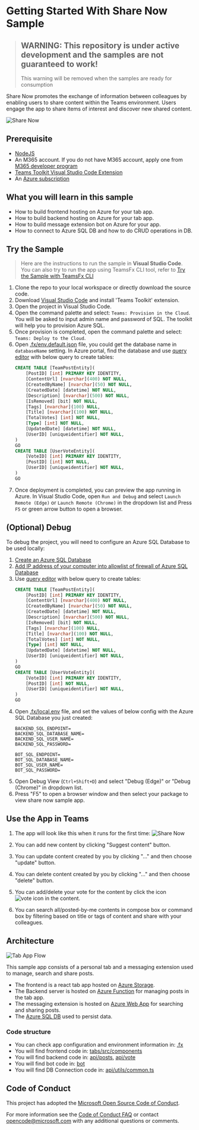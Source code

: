 # Getting Started With Share Now Sample

> ## WARNING: This repository is under active development and the samples are not guaranteed to work!
> This warning will be removed when the samples are ready for consumption

Share Now promotes the exchange of information between colleagues by enabling users to share content within the Teams environment. Users engage the app to share items of interest and discover new shared content.

![Share Now](images/shareNow.gif)

## Prerequisite
- [NodeJS](https://nodejs.org/en/)
- An M365 account. If you do not have M365 account, apply one from [M365 developer program](https://developer.microsoft.com/en-us/microsoft-365/dev-program)
- [Teams Toolkit Visual Studio Code Extension](https://aka.ms/teams-toolkit)
- An [Azure subscription](https://azure.microsoft.com/en-us/free/)

## What you will learn in this sample
- How to build frontend hosting on Azure for your tab app.
- How to build backend hosting on Azure for your tab app.
- How to build message extension bot on Azure for your app.
- How to connect to Azure SQL DB and how to do CRUD operations in DB.

## Try the Sample
>Here are the instructions to run the sample in **Visual Studio Code**. You can also try to run the app using TeamsFx CLI tool, refer to [Try the Sample with TeamsFx CLI](cli.md)
1. Clone the repo to your local workspace or directly download the source code.
1. Download [Visual Studio Code](https://code.visualstudio.com) and install 'Teams Toolkit' extension.
1. Open the project in Visual Studio Code.
1. Open the command palette and select: `Teams: Provision in the Cloud`. You will be asked to input admin name and password of SQL. The toolkit will help you to provision Azure SQL.
1. Once provision is completed, open the command palette and select: `Teams: Deploy to the Cloud`.
1. Open [.fx/env.default.json](.fx/env.default.json) file, you could get the database name in `databaseName` setting. In Azure portal, find the database and use [query editor](https://docs.microsoft.com/en-us/azure/azure-sql/database/connect-query-portal) with below query to create tables:
    ```sql
    CREATE TABLE [TeamPostEntity](
	    [PostID] [int] PRIMARY KEY IDENTITY,
	    [ContentUrl] [nvarchar](400) NOT NULL,
	    [CreatedByName] [nvarchar](50) NOT NULL,
	    [CreatedDate] [datetime] NOT NULL,
	    [Description] [nvarchar](500) NOT NULL,
	    [IsRemoved] [bit] NOT NULL,
	    [Tags] [nvarchar](100) NULL,
	    [Title] [nvarchar](100) NOT NULL,
	    [TotalVotes] [int] NOT NULL,
	    [Type] [int] NOT NULL,
	    [UpdatedDate] [datetime] NOT NULL,
	    [UserID] [uniqueidentifier] NOT NULL,
    )
    GO
    CREATE TABLE [UserVoteEntity](
	    [VoteID] [int] PRIMARY KEY IDENTITY,
	    [PostID] [int] NOT NULL,
	    [UserID] [uniqueidentifier] NOT NULL,
    )
    GO
    ```
1. Once deployment is completed, you can preview the app running in Azure. In Visual Studio Code, open `Run and Debug` and select `Launch Remote (Edge)` or `Launch Remote (Chrome)` in the dropdown list and Press `F5` or green arrow button to open a browser.

## (Optional) Debug
To debug the project, you will need to configure an Azure SQL Database to be used locally:
1. [Create an Azure SQL Database](https://docs.microsoft.com/en-us/azure/azure-sql/database/single-database-create-quickstart?tabs=azure-portal)
1. [Add IP address of your computer into allowlist of firewall of Azure SQL Database](https://docs.microsoft.com/en-us/azure/azure-sql/database/firewall-configure#from-the-database-overview-page)
1. Use [query editor](https://docs.microsoft.com/en-us/azure/azure-sql/database/connect-query-portal) with below query to create tables:
    ```sql
    CREATE TABLE [TeamPostEntity](
	    [PostID] [int] PRIMARY KEY IDENTITY,
	    [ContentUrl] [nvarchar](400) NOT NULL,
	    [CreatedByName] [nvarchar](50) NOT NULL,
	    [CreatedDate] [datetime] NOT NULL,
	    [Description] [nvarchar](500) NOT NULL,
	    [IsRemoved] [bit] NOT NULL,
	    [Tags] [nvarchar](100) NULL,
	    [Title] [nvarchar](100) NOT NULL,
	    [TotalVotes] [int] NOT NULL,
	    [Type] [int] NOT NULL,
	    [UpdatedDate] [datetime] NOT NULL,
	    [UserID] [uniqueidentifier] NOT NULL,
    )
    GO
    CREATE TABLE [UserVoteEntity](
	    [VoteID] [int] PRIMARY KEY IDENTITY,
	    [PostID] [int] NOT NULL,
	    [UserID] [uniqueidentifier] NOT NULL,
    )
    GO
    ```
1. Open [.fx/local.env](.fx/local.env) file, and set the values of below config with the Azure SQL Database you just created:
    ```
    BACKEND_SQL_ENDPOINT=
    BACKEND_SQL_DATABASE_NAME=
    BACKEND_SQL_USER_NAME=
    BACKEND_SQL_PASSWORD=

    BOT_SQL_ENDPOINT=
    BOT_SQL_DATABASE_NAME=
    BOT_SQL_USER_NAME=
    BOT_SQL_PASSWORD=
    ```
1. Open Debug View (`Ctrl+Shift+D`) and select "Debug (Edge)" or "Debug (Chrome)" in dropdown list.
1. Press "F5" to open a browser window and then select your package to view share now sample app. 

## Use the App in Teams

1. The app will look like this when it runs for the first time:
![Share Now](images/StartPage.png)

1. You can add new content by clicking "Suggest content" button.
1. You can update content created by you by clicking "..." and then choose "update" button.
1. You can delete content created by you by clicking "..." and then choose "delete" button.
1. You can add/delete your vote for the content by click the icon ![vote icon](images/voteIconME.png) in the content.
1. You can search all/posted-by-me contents in compose box or command box by filtering based on title or tags of content and share with your colleagues.

## Architecture

![Tab App Flow](images/app.png)

This sample app consists of a personal tab and a messaging extension used to manage, search and share posts.
- The frontend is a react tab app hosted on [Azure Storage](https://docs.microsoft.com/en-us/azure/storage/).
- The Backend server is hosted on [Azure Function](https://docs.microsoft.com/en-us/azure/azure-functions/) for managing posts in the tab app.
- The messaging extension is hosted on [Azure Web App](https://docs.microsoft.com/en-us/azure/app-service/overview) for searching and sharing posts.
- The [Azure SQL DB](https://docs.microsoft.com/en-us/azure/azure-sql/) used to persist data.

### Code structure

- You can check app configuration and environment information in: [.fx](.fx)
- You will find frontend code in: [tabs/src/components](tabs/src/components)
- You will find backend code in: [api/posts](api/posts), [api/vote](api/vote)
- You will find bot code in: [bot](bot)
- You will find DB Connection code in: [api/utils/common.ts](api/utils/common.ts)

## Code of Conduct
This project has adopted the [Microsoft Open Source Code of Conduct](https://opensource.microsoft.com/codeofconduct/).

For more information see the [Code of Conduct FAQ](https://opensource.microsoft.com/codeofconduct/faq/) or
contact [opencode@microsoft.com](mailto:opencode@microsoft.com) with any additional questions or comments.
